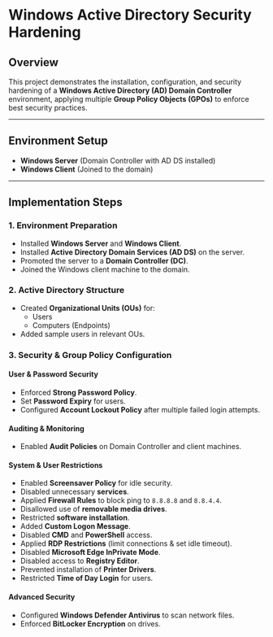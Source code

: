 # Windows Active Directory Security Hardening

##  Overview
This project demonstrates the installation, configuration, and security hardening of a **Windows Active Directory (AD) Domain Controller** environment, applying multiple **Group Policy Objects (GPOs)** to enforce best security practices.

---

##  Environment Setup
- **Windows Server** (Domain Controller with AD DS installed)
- **Windows Client** (Joined to the domain)

---

##  Implementation Steps

### 1. Environment Preparation
- Installed **Windows Server** and **Windows Client**.
- Installed **Active Directory Domain Services (AD DS)** on the server.
- Promoted the server to a **Domain Controller (DC)**.
- Joined the Windows client machine to the domain.

### 2. Active Directory Structure
- Created **Organizational Units (OUs)** for:
  - Users
  - Computers (Endpoints)
- Added sample users in relevant OUs.

### 3. Security & Group Policy Configuration

#### User & Password Security
- Enforced **Strong Password Policy**.
- Set **Password Expiry** for users.
- Configured **Account Lockout Policy** after multiple failed login attempts.

#### Auditing & Monitoring
- Enabled **Audit Policies** on Domain Controller and client machines.

#### System & User Restrictions
- Enabled **Screensaver Policy** for idle security.
- Disabled unnecessary **services**.
- Applied **Firewall Rules** to block ping to `8.8.8.8` and `8.8.4.4`.
- Disallowed use of **removable media drives**.
- Restricted **software installation**.
- Added **Custom Logon Message**.
- Disabled **CMD** and **PowerShell** access.
- Applied **RDP Restrictions** (limit connections & set idle timeout).
- Disabled **Microsoft Edge InPrivate Mode**.
- Disabled access to **Registry Editor**.
- Prevented installation of **Printer Drivers**.
- Restricted **Time of Day Login** for users.

#### Advanced Security
- Configured **Windows Defender Antivirus** to scan network files.
- Enforced **BitLocker Encryption** on drives.

